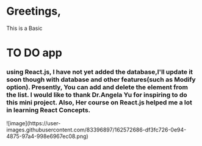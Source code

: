 <h1>Greetings,</h1>
This is a Basic<h1> TO DO app </h1> <h3>using React.js, I have not yet added the database,I'll update it soon though with database and other features(such as Modify option).
Presently, You can add and delete the element from the list.
I would like to thank Dr.Angela Yu for inspiring to do this mini project. Also, Her course on React.js helped me a lot in learning React Concepts.</h3>
![image](https://user-images.githubusercontent.com/83396897/162572686-df3fc726-0e94-4875-97a4-998e6967ec08.png)
